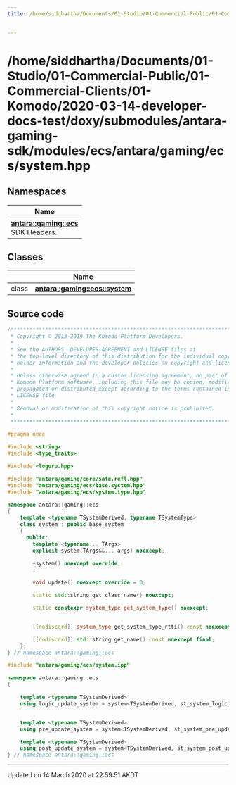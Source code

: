 ```yaml
---
title: /home/siddhartha/Documents/01-Studio/01-Commercial-Public/01-Commercial-Clients/01-Komodo/2020-03-14-developer-docs-test/doxy/submodules/antara-gaming-sdk/modules/ecs/antara/gaming/ecs/system.hpp


---
```


# /home/siddhartha/Documents/01-Studio/01-Commercial-Public/01-Commercial-Clients/01-Komodo/2020-03-14-developer-docs-test/doxy/submodules/antara-gaming-sdk/modules/ecs/antara/gaming/ecs/system.hpp







## Namespaces

| Name           |
| -------------- |
| **[antara::gaming::ecs](Namespaces/namespaceantara_1_1gaming_1_1ecs.md)** <br>SDK Headers.  |

## Classes

|                | Name           |
| -------------- | -------------- |
| class | **[antara::gaming::ecs::system](Classes/classantara_1_1gaming_1_1ecs_1_1system.md)**  |













## Source code

```cpp
/******************************************************************************
 * Copyright © 2013-2019 The Komodo Platform Developers.                      *
 *                                                                            *
 * See the AUTHORS, DEVELOPER-AGREEMENT and LICENSE files at                  *
 * the top-level directory of this distribution for the individual copyright  *
 * holder information and the developer policies on copyright and licensing.  *
 *                                                                            *
 * Unless otherwise agreed in a custom licensing agreement, no part of the    *
 * Komodo Platform software, including this file may be copied, modified,     *
 * propagated or distributed except according to the terms contained in the   *
 * LICENSE file                                                               *
 *                                                                            *
 * Removal or modification of this copyright notice is prohibited.            *
 *                                                                            *
 ******************************************************************************/

#pragma once

#include <string>      
#include <type_traits> 

#include <loguru.hpp> 

#include "antara/gaming/core/safe.refl.hpp"  
#include "antara/gaming/ecs/base.system.hpp" 
#include "antara/gaming/ecs/system.type.hpp" 

namespace antara::gaming::ecs
{
    template <typename TSystemDerived, typename TSystemType>
    class system : public base_system
    {
      public:
        template <typename... TArgs>
        explicit system(TArgs&&... args) noexcept;

        ~system() noexcept override;
        ;

        void update() noexcept override = 0;

        static std::string get_class_name() noexcept;

        static constexpr system_type get_system_type() noexcept;


        [[nodiscard]] system_type get_system_type_rtti() const noexcept final;

        [[nodiscard]] std::string get_name() const noexcept final;
    };
} // namespace antara::gaming::ecs

#include "antara/gaming/ecs/system.ipp"

namespace antara::gaming::ecs
{

    template <typename TSystemDerived>
    using logic_update_system = system<TSystemDerived, st_system_logic_update>;


    template <typename TSystemDerived>
    using pre_update_system = system<TSystemDerived, st_system_pre_update>;

    template <typename TSystemDerived>
    using post_update_system = system<TSystemDerived, st_system_post_update>;
} // namespace antara::gaming::ecs
```


-------------------------------

Updated on 14 March 2020 at 22:59:51 AKDT
